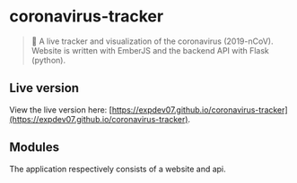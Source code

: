 # coronavirus-tracker

> 🦠 A live tracker and visualization of the coronavirus (2019-nCoV). Website is written with EmberJS and the backend API with Flask (python).

## Live version
View the live version here: [https://expdev07.github.io/coronavirus-tracker](https://expdev07.github.io/coronavirus-tracker).

## Modules
The application respectively consists of a website and api. 
